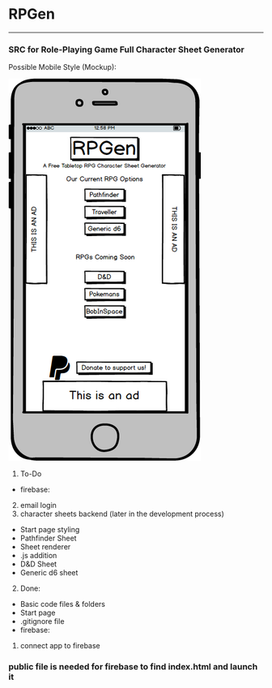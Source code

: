 # RPGen
***
### SRC for Role-Playing Game Full Character Sheet Generator

Possible Mobile Style (Mockup): 

![alt text](https://github.com/MrsLSmith/RPGen/blob/master/New%20Mockup%201.png "Mobile Mockup Style")

1. To-Do
* firebase:
 2. email login
 3. character sheets backend (later in the development process)
* Start page styling
* Pathfinder Sheet
* Sheet renderer
* .js addition
* D&D Sheet
* Generic d6 sheet


2. Done:
* Basic code files & folders
* Start page
* .gitignore file
* firebase:
 1. connect app to firebase

### public file is needed for firebase to find index.html and launch it
